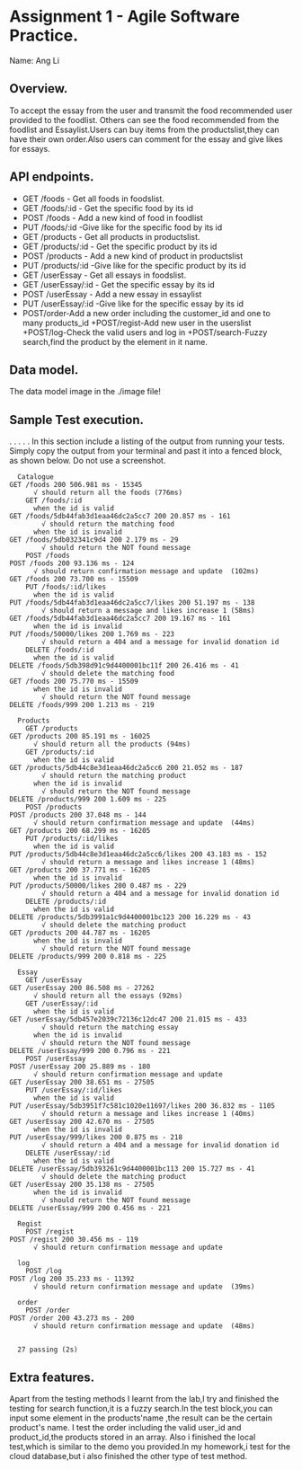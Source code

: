 # Assignment 1 - Agile Software Practice.

Name: Ang Li

## Overview.
To accept the essay  from the user and transmit the food recommended user provided to the foodlist.  Others can see the food recommended from the foodlist and Essaylist.Users can buy items from the productslist,they can have their own order.Also users can comment for the essay and give likes for essays.

## API endpoints. 

 + GET /foods - Get all foods in foodslist.
 + GET /foods/:id - Get the specific food by its id
 + POST /foods - Add a new kind of food in foodlist
 + PUT /foods/:id -Give like for the specific food by its id 
 + GET /products - Get all products in productslist.
 + GET /products/:id - Get the specific product by its id
 + POST /products - Add a new kind of product in productslist
 + PUT /products/:id -Give like for the specific product by its id 
 + GET /userEssay - Get all essays in foodslist.
 + GET /userEssay/:id - Get the specific essay by its id
 + POST /userEssay - Add a new essay in essaylist
 + PUT /userEssay/:id -Give like for the specific essay by its id 
 + POST/order-Add a new order including the customer_id and one to many products_id
 +POST/regist-Add new user in the userslist
 +POST/log-Check the valid users and log in
 +POST/search-Fuzzy search,find the product by the element in it name.
## Data model.

The data model image in the ./image file!


## Sample Test execution.

. . . . . In this section include a listing of the output from running your tests. Simply copy the output from your terminal and past it into a fenced block, as shown below. Do not use a screenshot.

~~~
  Catalogue
GET /foods 200 506.981 ms - 15345
      √ should return all the foods (776ms)
    GET /foods/:id
      when the id is valid
GET /foods/5db44fab3d1eaa46dc2a5cc7 200 20.857 ms - 161
        √ should return the matching food
      when the id is invalid
GET /foods/5db032341c9d4 200 2.179 ms - 29
        √ should return the NOT found message
    POST /foods
POST /foods 200 93.136 ms - 124
      √ should return confirmation message and update  (102ms)
GET /foods 200 73.700 ms - 15509
    PUT /foods/:id/likes
      when the id is valid
PUT /foods/5db44fab3d1eaa46dc2a5cc7/likes 200 51.197 ms - 138
        √ should return a message and likes increase 1 (58ms)
GET /foods/5db44fab3d1eaa46dc2a5cc7 200 19.167 ms - 161
      when the id is invalid
PUT /foods/50000/likes 200 1.769 ms - 223
        √ should return a 404 and a message for invalid donation id
    DELETE /foods/:id
      when the id is valid
DELETE /foods/5db398d91c9d4400001bc11f 200 26.416 ms - 41
        √ should delete the matching food
GET /foods 200 75.770 ms - 15509
      when the id is invalid
        √ should return the NOT found message
DELETE /foods/999 200 1.213 ms - 219

  Products
    GET /products
GET /products 200 85.191 ms - 16025
      √ should return all the products (94ms)
    GET /products/:id
      when the id is valid
GET /products/5db44c8e3d1eaa46dc2a5cc6 200 21.052 ms - 187
        √ should return the matching product
      when the id is invalid
        √ should return the NOT found message
DELETE /products/999 200 1.609 ms - 225
    POST /products
POST /products 200 37.048 ms - 144
      √ should return confirmation message and update  (44ms)
GET /products 200 68.299 ms - 16205
    PUT /products/:id/likes
      when the id is valid
PUT /products/5db44c8e3d1eaa46dc2a5cc6/likes 200 43.183 ms - 152
        √ should return a message and likes increase 1 (48ms)
GET /products 200 37.771 ms - 16205
      when the id is invalid
PUT /products/50000/likes 200 0.487 ms - 229
        √ should return a 404 and a message for invalid donation id
    DELETE /products/:id
      when the id is valid
DELETE /products/5db3991a1c9d4400001bc123 200 16.229 ms - 43
        √ should delete the matching product
GET /products 200 44.787 ms - 16205
      when the id is invalid
        √ should return the NOT found message
DELETE /products/999 200 0.818 ms - 225

  Essay
    GET /userEssay
GET /userEssay 200 86.508 ms - 27262
      √ should return all the essays (92ms)
    GET /userEssay/:id
      when the id is valid
GET /userEssay/5db457e2039c72136c12dc47 200 21.015 ms - 433
        √ should return the matching essay
      when the id is invalid
        √ should return the NOT found message
DELETE /userEssay/999 200 0.796 ms - 221
    POST /userEssay
POST /userEssay 200 25.889 ms - 180
      √ should return confirmation message and update 
GET /userEssay 200 38.651 ms - 27505
    PUT /userEssay/:id/likes
      when the id is valid
PUT /userEssay/5db3951f7c581c1020e11697/likes 200 36.832 ms - 1105
        √ should return a message and likes increase 1 (40ms)
GET /userEssay 200 42.670 ms - 27505
      when the id is invalid
PUT /userEssay/999/likes 200 0.875 ms - 218
        √ should return a 404 and a message for invalid donation id
    DELETE /userEssay/:id
      when the id is valid
DELETE /userEssay/5db393261c9d4400001bc113 200 15.727 ms - 41
        √ should delete the matching product
GET /userEssay 200 35.138 ms - 27505
      when the id is invalid
        √ should return the NOT found message
DELETE /userEssay/999 200 0.456 ms - 221

  Regist
    POST /regist
POST /regist 200 30.456 ms - 119
      √ should return confirmation message and update 

  log
    POST /log
POST /log 200 35.233 ms - 11392
      √ should return confirmation message and update  (39ms)

  order
    POST /order
POST /order 200 43.273 ms - 200
      √ should return confirmation message and update  (48ms)


  27 passing (2s)
~~~

## Extra features.

Apart from the testing methods I learnt from the lab,I try and finished the testing for search function,it is a fuzzy search.In the test block,you can input some element in the products'name ,the result can be the certain product's name.
I test the order including the valid user_id and product_id,the products stored in an array.
Also i finished the local test,which is similar to the demo you provided.In my homework,i test for the cloud database,but i also finished the other type of test method.

